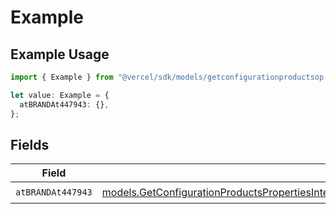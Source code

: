 # Example

## Example Usage

```typescript
import { Example } from "@vercel/sdk/models/getconfigurationproductsop.js";

let value: Example = {
  atBRANDAt447943: {},
};
```

## Fields

| Field                                                                                                                                                                                                                                                                        | Type                                                                                                                                                                                                                                                                         | Required                                                                                                                                                                                                                                                                     | Description                                                                                                                                                                                                                                                                  |
| ---------------------------------------------------------------------------------------------------------------------------------------------------------------------------------------------------------------------------------------------------------------------------- | ---------------------------------------------------------------------------------------------------------------------------------------------------------------------------------------------------------------------------------------------------------------------------- | ---------------------------------------------------------------------------------------------------------------------------------------------------------------------------------------------------------------------------------------------------------------------------- | ---------------------------------------------------------------------------------------------------------------------------------------------------------------------------------------------------------------------------------------------------------------------------- |
| `atBRANDAt447943`                                                                                                                                                                                                                                                            | [models.GetConfigurationProductsPropertiesIntegrationsResponse200ApplicationJSONResponseBodyProductsMetadataSchema8AtBRANDAt447943](../models/getconfigurationproductspropertiesintegrationsresponse200applicationjsonresponsebodyproductsmetadataschema8atbrandat447943.md) | :heavy_check_mark:                                                                                                                                                                                                                                                           | N/A                                                                                                                                                                                                                                                                          |
